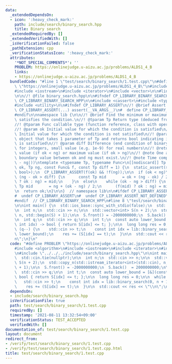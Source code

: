 ```yaml
---
data:
  _extendedDependsOn:
  - icon: ':heavy_check_mark:'
    path: include/search/binary_search.hpp
    title: Binary search
  _extendedRequiredBy: []
  _extendedVerifiedWith: []
  _isVerificationFailed: false
  _pathExtension: cpp
  _verificationStatusIcon: ':heavy_check_mark:'
  attributes:
    '*NOT_SPECIAL_COMMENTS*': ''
    PROBLEM: https://onlinejudge.u-aizu.ac.jp/problems/ALDS1_4_B
    links:
    - https://onlinejudge.u-aizu.ac.jp/problems/ALDS1_4_B
  bundledCode: "#line 1 \"test/search/binary_search/1.test.cpp\"\n#define PROBLEM\
    \ \"https://onlinejudge.u-aizu.ac.jp/problems/ALDS1_4_B\"\n#include <algorithm>\n\
    #include <iostream>\n#include <iterator>\n#include <vector>\n\n#line 1 \"include/search/binary_search.hpp\"\
    \n\n//! @file binary_search.hpp\n\n#ifndef CP_LIBRARY_BINARY_SEARCH_HPP\n#define\
    \ CP_LIBRARY_BINARY_SEARCH_HPP\n\n#include <cassert>\n#include <type_traits>\n\
    #include <utility>\n\n#ifndef CP_LIBRARY_ASSERT\n//! @brief Assert macro\n#  define\
    \ CP_LIBRARY_ASSERT(...) assert(__VA_ARGS__)\n#  define CP_LIBRARY_ASSERT_NOT_DEFINED\n\
    #endif\n\nnamespace lib {\n\n//! @brief Find the minimum or maximum value that\
    \ satisfies the condition.\n//! @tparam Tp Return type (deduced from parameters)\n\
    //! @tparam Func callable type (function reference, class with operator(), ...)\n\
    //! @param ok Initial value for which the condition is satisfied\n//! @param ng\
    \ Initial value for which the condition is not satisfied\n//! @param f Callable\
    \ object that takes 1 parameter of Tp and returns bool indicating if the condition\
    \ is satisfied\n//! @param diff Difference (end condition of binary search). 1\
    \ for integers, small value (e.g. 1e-9) for real numbers\n//! @return minimum\
    \ value (if ok < ng) or maximum value (if ok > ng)\n//! @note One and only one\
    \ boundary value between ok and ng must exist.\n//! @note Time complexity: O(log(|ok\
    \ - ng|))\ntemplate <typename Tp, typename Func>\n[[nodiscard]] Tp binary_search(Tp\
    \ ok, Tp ng, const Func& f, const Tp diff = 1) {\n  static_assert(std::is_same_v<decltype(std::declval<Func>()(std::declval<Tp>())),\
    \ bool>);\n  CP_LIBRARY_ASSERT(f(ok) && !f(ng));\n\n  if (ok < ng)\n    while\
    \ (ng - ok > diff) {\n      const Tp mid       = ok + (ng - ok) / 2;\n      (f(mid)\
    \ ? ok : ng) = mid;\n    }\n  else\n    while (ok - ng > diff) {\n      const\
    \ Tp mid       = ng + (ok - ng) / 2;\n      (f(mid) ? ok : ng) = mid;\n    }\n\
    \n  return ok;\n}\n\n}  // namespace lib\n\n#ifdef CP_LIBRARY_ASSERT_NOT_DEFINED\n\
    #  undef CP_LIBRARY_ASSERT\n#  undef CP_LIBRARY_ASSERT_NOT_DEFINED\n#endif\n\n\
    #endif  // CP_LIBRARY_BINARY_SEARCH_HPP\n#line 8 \"test/search/binary_search/1.test.cpp\"\
    \n\nint main() {\n  std::ios_base::sync_with_stdio(false);\n  std::cin.tie(nullptr);\n\
    \n  int n;\n  std::cin >> n;\n\n  std::vector<int> S(n + 2);\n  std::copy_n(std::istream_iterator<int>(std::cin),\
    \ n, std::begin(S) + 1);\n\n  S.front() = -2000000000;\n  S.back()  = 2000000000;\n\
    \n  int q;\n  std::cin >> q;\n\n  int t;\n  const auto lower_bound = [&](const\
    \ int idx) -> bool { return S[idx] <= t; };\n\n  long long res = 0;\n\n  while\
    \ (q--) {\n    std::cin >> t;\n    const int idx = lib::binary_search(0, n + 1,\
    \ lower_bound);\n    res += (S[idx] == t);\n  }\n\n  std::cout << res << \"\\\
    n\";\n}\n"
  code: "#define PROBLEM \"https://onlinejudge.u-aizu.ac.jp/problems/ALDS1_4_B\"\n\
    #include <algorithm>\n#include <iostream>\n#include <iterator>\n#include <vector>\n\
    \n#include \"../../../include/search/binary_search.hpp\"\n\nint main() {\n  std::ios_base::sync_with_stdio(false);\n\
    \  std::cin.tie(nullptr);\n\n  int n;\n  std::cin >> n;\n\n  std::vector<int>\
    \ S(n + 2);\n  std::copy_n(std::istream_iterator<int>(std::cin), n, std::begin(S)\
    \ + 1);\n\n  S.front() = -2000000000;\n  S.back()  = 2000000000;\n\n  int q;\n\
    \  std::cin >> q;\n\n  int t;\n  const auto lower_bound = [&](const int idx) ->\
    \ bool { return S[idx] <= t; };\n\n  long long res = 0;\n\n  while (q--) {\n \
    \   std::cin >> t;\n    const int idx = lib::binary_search(0, n + 1, lower_bound);\n\
    \    res += (S[idx] == t);\n  }\n\n  std::cout << res << \"\\n\";\n}\n"
  dependsOn:
  - include/search/binary_search.hpp
  isVerificationFile: true
  path: test/search/binary_search/1.test.cpp
  requiredBy: []
  timestamp: '2021-08-11 13:32:54+09:00'
  verificationStatus: TEST_ACCEPTED
  verifiedWith: []
documentation_of: test/search/binary_search/1.test.cpp
layout: document
redirect_from:
- /verify/test/search/binary_search/1.test.cpp
- /verify/test/search/binary_search/1.test.cpp.html
title: test/search/binary_search/1.test.cpp
---
```


